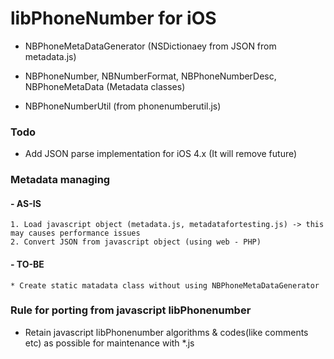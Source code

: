 # libPhoneNumber for iOS
* NBPhoneMetaDataGenerator (NSDictionaey from JSON from metadata.js)
* NBPhoneNumber, NBNumberFormat, NBPhoneNumberDesc, NBPhoneMetaData (Metadata classes) 

* NBPhoneNumberUtil (from phonenumberutil.js)

### Todo
* Add JSON parse implementation for iOS 4.x (It will remove future)

### Metadata managing
#### - AS-IS
    1. Load javascript object (metadata.js, metadatafortesting.js) -> this may causes performance issues
    2. Convert JSON from javascript object (using web - PHP)

#### - TO-BE
    * Create static matadata class without using NBPhoneMetaDataGenerator

### Rule for porting from javascript libPhonenumber
* Retain javascript libPhonenumber algorithms & codes(like comments etc) as possible for maintenance with *.js
